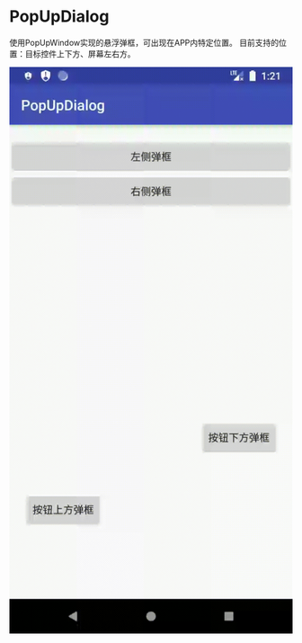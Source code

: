# PopUpDialog
使用PopUpWindow实现的悬浮弹框，可出现在APP内特定位置。
目前支持的位置：目标控件上下方、屏幕左右方。

![示例](<https://github.com/cjfu/PopUpDialog/blob/master/popupdialog.gif>)